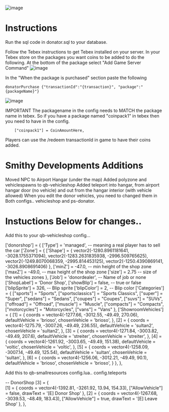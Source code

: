 ![image](https://user-images.githubusercontent.com/82112471/195740699-7fe040c6-bd35-4376-85c0-b045aa8ff4e4.png)

# Instructions
Run the sql code in donator.sql to your database.

Follow the Tebex instructions to get Tebex installed on your server.
In your Tebex store on the packages you want coins to be added to do the following.
At the bottom of the package select "Add Game Server Command"
![image](https://user-images.githubusercontent.com/7463741/193162239-df5c838a-63f4-4ac0-816f-0e783275026a.png)

In the "When the package is purchased" section paste the following
```
donatorPurchase {"transactionId":"{transaction}", "package":"{packageName}"}
```
![image](https://user-images.githubusercontent.com/7463741/193162202-93c9245d-c49e-4837-922c-53fe3a273c63.png)

IMPORTANT
The packagename in the config needs to MATCH the package name in tebex.
So if you have a package named "coinpack1" in tebex then you need to have in the config.
```
    ["coinpack1"] = CoinAmountHere,
```

Players can use the /redeem transactionId in game to have their coins added.




# Smithy Developments Additions

Moved NPC to Airport Hangar (under the map)
Added polyzone and vehiclespawns to qb-vehicleshop
Added teleport into hangar, from airport hangar door (no vehicle) and out from the hangar interior (with vehicle allowed)
When you edit the donor vehicles, you need to changed them in Both configs.. vehicleshop and ps-donator.


# Instuctions Below for changes..

Add this to your qb-vehicleshop config...

['donorshop'] = {
        ['Type'] = 'managed',  -- meaning a real player has to sell the car
        ['Zone'] = {
            ['Shape'] = {
                vector2(-1280.8961181641, -3028.1755371094),
				vector2(-1283.2631835938, -2996.509765625),
				vector2(-1249.8070068359, -2995.814453125),
				vector2(-1250.4390869141, -3026.8908691406)
            },
            ['minZ'] = -47.0,  -- min height of the shop zone
            ['maxZ'] = -49.0,  -- max height of the shop zone
            ['size'] = 2.75 -- size of the vehicles zones
        },
        ['Job'] = 'donordealer', -- Name of job or none
        ['ShopLabel'] = 'Donor Shop',
		['showBlip'] = false,  -- true or false
        ['blipSprite'] = 326,  -- Blip sprite
        ['blipColor'] = 2,  -- Blip color
        ['Categories'] = {
            ["sports"]  = "Sports",
            ["sportsclassics"] = "Sports Classics",
            ["super"]   = "Super",
            ["sedans"]  = "Sedans",
            ["coupes"]  = "Coupes",
            ["suvs"]    = "SUVs",
            ["offroad"] = "Offroad",
            ["muscle"] = "Muscle",
            ["compacts"] = "Compacts",
            ["motorcycles"] = "Motorcycles",
            ["vans"] = "Vans"
        },
        ['ShowroomVehicles'] = {
            [1] = {
                coords = vector4(-1277.66, -3012.55, -49.49, 270.06),
                defaultVehicle = 'brioso',
                chosenVehicle = 'brioso',
            },
			[2] = {
                coords = vector4(-1275.79, -3007.26, -49.49, 236.55),
                defaultVehicle = 'sultan2',
                chosenVehicle = 'sultan2',
            },
			[3] = {
                coords = vector4(-1271.84, -3003.82, -49.49, 207.6),
                defaultVehicle = 'streiter',
                chosenVehicle = 'streiter',
            },
			[4] = {
                coords = vector4(-1261.92, -3003.65, -49.49, 151.38),
                defaultVehicle = 'voltic',
                chosenVehicle = 'voltic',
            },
			[5] = {
                coords = vector4(-1258.09, -3007.14, -49.49, 125.54),
                defaultVehicle = 'sultan',
                chosenVehicle = 'sultan',
            },
			[6] = {
                coords = vector4(-1256.06, -3012.21, -49.49, 90.1),
                defaultVehicle = 'brioso',
                chosenVehicle = 'brioso',
            }
        },
    },
	
Add this to qb-smallresources config.lua.. config.teleports

-- DonorShop
	[3] = {                        
        [1] = {
            coords = vector4(-1392.81, -3261.92, 13.94, 154.33),
            ["AllowVehicle"] = false,
            drawText = '[E] Donor Shop'
        },
        [2] = {
            coords = vector4(-1267.68, -3039.53, -48.49, 183.43),
            ["AllowVehicle"] = true,
            drawText = '[E] Leave Shop'
        },
    }, 
